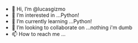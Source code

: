 - 👋 Hi, I’m @lucasgizmo
- 👀 I’m interested in ...Python!
- 🌱 I’m currently learning ...Python!
- 💞️ I’m looking to collaborate on ...nothing i'm dumb
- 📫 How to reach me ...

<!---
lucasgizmo/lucasgizmo is a ✨ special ✨ repository because its `README.md` (this file) appears on your GitHub profile.
You can click the Preview link to take a look at your changes.
--->
